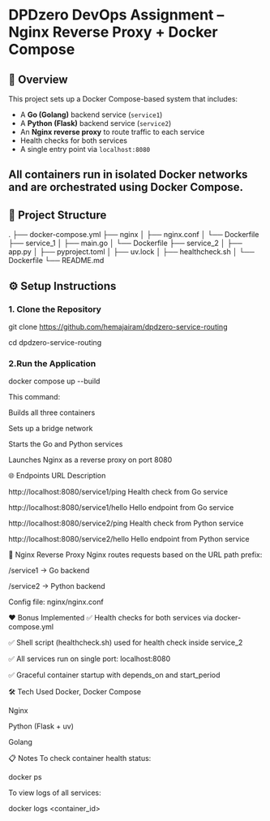 # DPDzero DevOps Assignment – Nginx Reverse Proxy + Docker Compose

## 🚀 Overview

This project sets up a Docker Compose-based system that includes:

- A **Go (Golang)** backend service (`service1`)
- A **Python (Flask)** backend service (`service2`)
- An **Nginx reverse proxy** to route traffic to each service
- Health checks for both services
- A single entry point via `localhost:8080`

All containers run in isolated Docker networks and are orchestrated using Docker Compose.
---
## 📁 Project Structure













































.
├── docker-compose.yml
├── nginx
│ ├── nginx.conf
│ └── Dockerfile
├── service_1
│ ├── main.go
│ └── Dockerfile
├── service_2
│ ├── app.py
│ ├── pyproject.toml
│ ├── uv.lock
│ ├── healthcheck.sh
│ └── Dockerfile
└── README.md















































































































































































































## ⚙️ Setup Instructions

### 1. Clone the Repository
























git clone https://github.com/hemajairam/dpdzero-service-routing

























cd  dpdzero-service-routing





























### 2.Run the Application











docker compose up --build















This command:

Builds all three containers

Sets up a bridge network

Starts the Go and Python services

Launches Nginx as a reverse proxy on port 8080



















🌐 Endpoints
URL	Description












http://localhost:8080/service1/ping	Health check from Go service






http://localhost:8080/service1/hello	Hello endpoint from Go service










http://localhost:8080/service2/ping	Health check from Python service















http://localhost:8080/service2/hello	Hello endpoint from Python service









🔁 Nginx Reverse Proxy
Nginx routes requests based on the URL path prefix:

/service1 → Go backend

/service2 → Python backend

Config file: nginx/nginx.conf



❤️ Bonus Implemented
✅ Health checks for both services via docker-compose.yml

✅ Shell script (healthcheck.sh) used for health check inside service_2

✅ All services run on single port: localhost:8080

✅ Graceful container startup with depends_on and start_period



🛠️ Tech Used
Docker, Docker Compose

Nginx

Python (Flask + uv)

Golang

📋 Notes
To check container health status:

docker ps

To view logs of all services:

docker logs <container_id>
